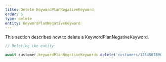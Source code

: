 ```yaml
---
title: Delete KeywordPlanNegativeKeyword
order: 6
type: delete
entity: KeywordPlanNegativeKeyword
---
```


This section describes how to delete a KeywordPlanNegativeKeyword.

```javascript
// Deleting the entity

await customer.keywordPlanNegativeKeywords.delete('customers/1234567890/keywordPlanNegativeKeywords/123123123')
```
